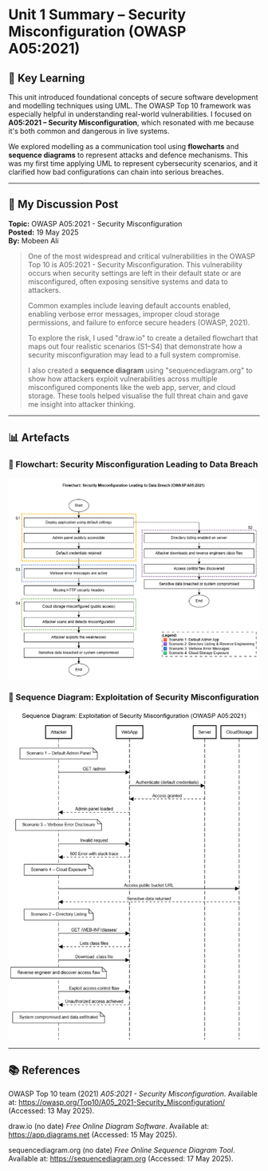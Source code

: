 # Unit 1 Summary – Security Misconfiguration (OWASP A05:2021)

## 🧠 Key Learning

This unit introduced foundational concepts of secure software development and modelling techniques using UML. The OWASP Top 10 framework was especially helpful in understanding real-world vulnerabilities. I focused on **A05:2021 – Security Misconfiguration**, which resonated with me because it's both common and dangerous in live systems.

We explored modelling as a communication tool using **flowcharts** and **sequence diagrams** to represent attacks and defence mechanisms. This was my first time applying UML to represent cybersecurity scenarios, and it clarified how bad configurations can chain into serious breaches.

---

## 💬 My Discussion Post

**Topic:** OWASP A05:2021 - Security Misconfiguration  
**Posted:** 19 May 2025  
**By:** Mobeen Ali

> One of the most widespread and critical vulnerabilities in the OWASP Top 10 is A05:2021 - Security Misconfiguration. This vulnerability occurs when security settings are left in their default state or are misconfigured, often exposing sensitive systems and data to attackers.  
>  
> Common examples include leaving default accounts enabled, enabling verbose error messages, improper cloud storage permissions, and failure to enforce secure headers (OWASP, 2021).  
>  
> To explore the risk, I used "draw.io" to create a detailed flowchart that maps out four realistic scenarios (S1–S4) that demonstrate how a security misconfiguration may lead to a full system compromise.  
>  
> I also created a **sequence diagram** using "sequencediagram.org" to show how attackers exploit vulnerabilities across multiple misconfigured components like the web app, server, and cloud storage. These tools helped visualise the full threat chain and gave me insight into attacker thinking.  

---

## 📊 Artefacts

### 🔸 Flowchart: Security Misconfiguration Leading to Data Breach
![Flowchart](../Unit_1/Flowchart_A05-2021_Security_Misconfiguration.png)

### 🔸 Sequence Diagram: Exploitation of Security Misconfiguration
![Sequence Diagram](../Unit_1/Sequence_Diagram_A05-2021_Security_Misconfiguration.png)

---


## 📚 References

OWASP Top 10 team (2021) *A05:2021 - Security Misconfiguration*. Available at: https://owasp.org/Top10/A05_2021-Security_Misconfiguration/ (Accessed: 13 May 2025).

draw.io (no date) *Free Online Diagram Software*. Available at: https://app.diagrams.net (Accessed: 15 May 2025).

sequencediagram.org (no date) *Free Online Sequence Diagram Tool*. Available at: https://sequencediagram.org (Accessed: 17 May 2025).

